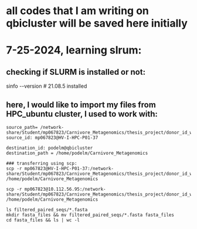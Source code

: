 # all codes that I am writing on qbicluster will be saved here initially

# 7-25-2024, learning slrum:

## checking if SLURM is installed or not:

sinfo --version # 21.08.5 installed

## here, I would like to import my files from HPC_ubuntu cluster, I used to work with:

    source_path= /network-share/Student/mp067823/Carnivore_Metagenomics/thesis_project/donor_id_without_duplicates/fastq_files_without_prinseq/filtered_paired_seqs
    source_id: mp067823@HV-I-HPC-P01-37

    destination_id: podelm@qbicluster
    destination_path = /home/podelm/Carnivore_Metagenomics

    ### transferring using scp:
    scp -r mp067823@HV-I-HPC-P01-37:/network-share/Student/mp067823/Carnivore_Metagenomics/thesis_project/donor_id_without_duplicates/fastq_files_without_prinseq/filtered_paired_seqs /home/podelm/Carnivore_Metagenomics

    scp -r mp067823@10.112.56.95:/network-share/Student/mp067823/Carnivore_Metagenomics/thesis_project/donor_id_without_duplicates/fastq_files_without_prinseq/filtered_paired_seqs /home/podelm/Carnivore_Metagenomics

    ls filtered_paired_seqs/*.fasta
    mkdir fasta_files && mv filtered_paired_seqs/*.fasta fasta_files
    cd fasta_files && ls | wc -l

